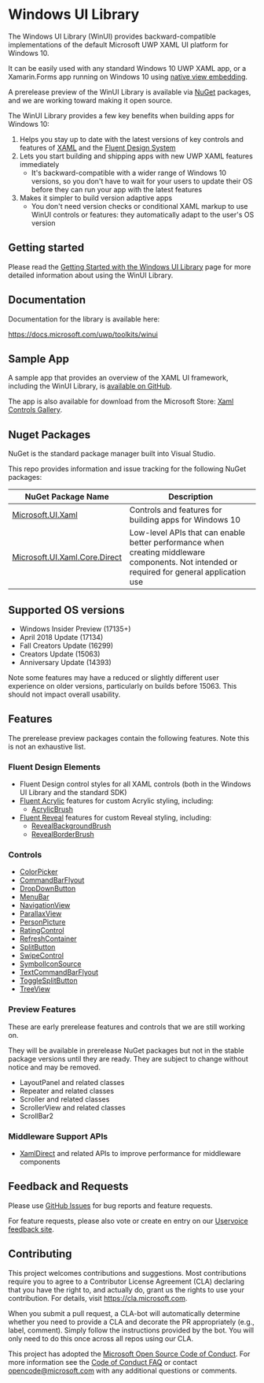 Windows UI Library
===========

The Windows UI Library (WinUI) provides backward-compatible implementations of the default Microsoft UWP XAML UI platform for Windows 10. 

It can be easily used with any standard Windows 10 UWP XAML app, or a Xamarin.Forms app running on Windows 10 using [native view embedding](https://docs.microsoft.com/xamarin/xamarin-forms/platform/native-views).

A prerelease preview of the WinUI Library is available via [NuGet](https://docs.microsoft.com/nuget/what-is-nuget) packages, and we are working toward making it open source.

The WinUI Library provides a few key benefits when building apps for Windows 10:

1. Helps you stay up to date with the latest versions of key controls and features of [XAML](https://docs.microsoft.com/windows/uwp/xaml-platform/xaml-overview) and the [Fluent Design System](https://www.microsoft.com/design/fluent)
2. Lets you start building and shipping apps with new UWP XAML features immediately 
    * It's backward-compatible with a wider range of Windows 10 versions, so you don't have to wait for your users to update their OS before they can run your app with the latest features
3. Makes it simpler to build version adaptive apps
    * You don't need version checks or conditional XAML markup to use WinUI controls or features: they automatically adapt to the user's OS version

## Getting started
Please read the [Getting Started with the Windows UI Library](https://docs.microsoft.com/uwp/toolkits/winui/getting-started) page for more detailed information about using the WinUI Library.

## Documentation
Documentation for the library is available here:

https://docs.microsoft.com/uwp/toolkits/winui 

## Sample App
A sample app that provides an overview of the XAML UI framework, including the WinUI Library, is [available on GitHub](https://github.com/Microsoft/Windows-universal-samples/tree/dev/Samples/XamlUIBasics/cs/AppUIBasics).

The app is also available for download from the Microsoft Store: [Xaml Controls Gallery](https://www.microsoft.com/store/productId/9MSVH128X2ZT).

## Nuget Packages
NuGet is the standard package manager built into Visual Studio.

This repo provides information and issue tracking for the following NuGet packages:

 NuGet Package Name | Description |
| --- | --- |
| [Microsoft.UI.Xaml](https://www.nuget.org/packages/Microsoft.UI.Xaml) | Controls and features for building apps for Windows 10 |
| [Microsoft.UI.Xaml.Core.Direct](https://www.nuget.org/packages/Microsoft.UI.Xaml.Core.Direct) | Low-level APIs that can enable better performance when creating middleware components. Not intended or required for general application use |

## Supported OS versions
* Windows Insider Preview (17135+)
* April 2018 Update (17134)
* Fall Creators Update (16299)
* Creators Update (15063)
* Anniversary Update (14393)

Note some features may have a reduced or slightly different user experience on older versions, particularly on builds before 15063. This should not impact overall usability.

## Features

The prerelease preview packages contain the following features. 
Note this is not an exhaustive list.

### Fluent Design Elements
* Fluent Design control styles for all XAML controls (both in the Windows UI Library and the standard SDK)
* [Fluent Acrylic](https://docs.microsoft.com/windows/uwp/design/style/acrylic) features for custom Acrylic styling, including:
  * [AcrylicBrush](https://docs.microsoft.com/uwp/api/microsoft.ui.xaml.media.acrylicbrush)
* [Fluent Reveal](https://docs.microsoft.com/windows/uwp/design/style/reveal) features for custom Reveal styling, including:
  * [RevealBackgroundBrush](https://docs.microsoft.com/uwp/api/microsoft.ui.xaml.media.revealbackgroundbrush)
  * [RevealBorderBrush](https://docs.microsoft.com/uwp/api/microsoft.ui.xaml.media.revealborderbrush)

### Controls
* [ColorPicker](https://docs.microsoft.com/uwp/api/microsoft.ui.xaml.controls.colorpicker)
* [CommandBarFlyout](https://docs.microsoft.com/uwp/api/microsoft.ui.xaml.controls.commandbarflyout)
* [DropDownButton](https://docs.microsoft.com/uwp/api/microsoft.ui.xaml.controls.dropdownbutton)
* [MenuBar](https://docs.microsoft.com/uwp/api/microsoft.ui.xaml.controls.menubar)
* [NavigationView](https://docs.microsoft.com/uwp/api/microsoft.ui.xaml.controls.navigationview)
* [ParallaxView](https://docs.microsoft.com/uwp/api/microsoft.ui.xaml.controls.parallaxview)
* [PersonPicture](https://docs.microsoft.com/uwp/api/microsoft.ui.xaml.controls.personpicture)
* [RatingControl](https://docs.microsoft.com/uwp/api/microsoft.ui.xaml.controls.ratingcontrol)
* [RefreshContainer](https://docs.microsoft.com/uwp/api/microsoft.ui.xaml.controls.refreshcontainer)
* [SplitButton](https://docs.microsoft.com/uwp/api/microsoft.ui.xaml.controls.splitbutton)
* [SwipeControl](https://docs.microsoft.com/uwp/api/microsoft.ui.xaml.controls.swipecontrol)
* [SymbolIconSource](https://docs.microsoft.com/uwp/api/microsoft.ui.xaml.controls.symboliconsource)
* [TextCommandBarFlyout](https://docs.microsoft.com/uwp/api/microsoft.ui.xaml.controls.textcommandbarflyout)
* [ToggleSplitButton](https://docs.microsoft.com/uwp/api/microsoft.ui.xaml.controls.togglesplitbutton)
* [TreeView](https://docs.microsoft.com/uwp/api/microsoft.ui.xaml.controls.treeview)

### Preview Features
These are early prerelease features and controls that we are still working on. 

They will be available in prerelease NuGet packages but not in the stable package versions until they are ready. They are subject to change without notice and may be removed.

* LayoutPanel and related classes
* Repeater and related classes
* Scroller and related classes
* ScrollerView and related classes
* ScrollBar2

### Middleware Support APIs

* [XamlDirect](https://docs.microsoft.com/uwp/api/microsoft.ui.xaml.core.direct) and related APIs to improve performance for middleware components

## Feedback and Requests
Please use [GitHub Issues](https://github.com/Microsoft/microsoft-ui-xaml/issues) for bug reports and feature requests.

For feature requests, please also vote or create en entry on our [Uservoice feedback site](https://wpdev.uservoice.com/forums/110705-universal-windows-platform?category_id=58517).


## Contributing
This project welcomes contributions and suggestions.  Most contributions require you to agree to a
Contributor License Agreement (CLA) declaring that you have the right to, and actually do, grant us
the rights to use your contribution. For details, visit https://cla.microsoft.com.

When you submit a pull request, a CLA-bot will automatically determine whether you need to provide
a CLA and decorate the PR appropriately (e.g., label, comment). Simply follow the instructions
provided by the bot. You will only need to do this once across all repos using our CLA.

This project has adopted the [Microsoft Open Source Code of Conduct](https://opensource.microsoft.com/codeofconduct/).
For more information see the [Code of Conduct FAQ](https://opensource.microsoft.com/codeofconduct/faq/) or
contact [opencode@microsoft.com](mailto:opencode@microsoft.com) with any additional questions or comments.
